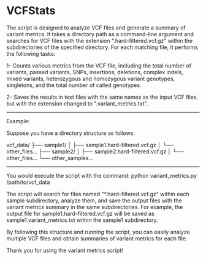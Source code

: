 # VCFStats

The script is designed to analyze VCF files and generate a summary of variant metrics. It takes a directory path as a command-line argument and searches for VCF files with the extension ".hard-filtered.vcf.gz" within the subdirectories of the specified directory. For each matching file, it performs the following tasks:

1- Counts various metrics from the VCF file, including the total number of variants, passed variants, SNPs, insertions, deletions, complex indels, mixed variants, heterozygous and homozygous variant genotypes, singletons, and the total number of called genotypes.

2- Saves the results in text files with the same names as the input VCF files, but with the extension changed to ".variant_metrics.txt".

---------------------------------------------------------------------------------------------
Example:

Suppose you have a directory structure as follows:

vcf_data/
├── sample1/
│   ├── sample1.hard-filtered.vcf.gz
│   └── other_files...
├── sample2/
│   ├── sample2.hard-filtered.vcf.gz
│   └── other_files...
└── other_samples...

--------------------------------------------------------------------------------------
You would execute the script with the command:
python variant_metrics.py /path/to/vcf_data

The script will search for files named "*.hard-filtered.vcf.gz" within each sample subdirectory, analyze them, and save the output files with the variant metrics summary in the same subdirectories. For example, the output file for sample1.hard-filtered.vcf.gz will be saved as sample1.variant_metrics.txt within the sample1 subdirectory.

By following this structure and running the script, you can easily analyze multiple VCF files and obtain summaries of variant metrics for each file.


Thank you for using the variant metrics script!

